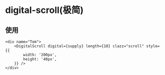 # digital-scroll(极简)

## 使用

```
<div name="Tom">
    <DigitalScroll digital={supply} length={10} clazz="scroll" style={{
        width: '200px',
        height: '40px',
    }} />
</div>
```


